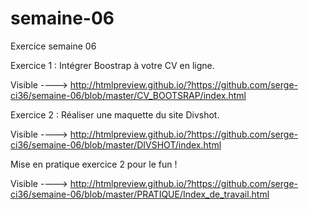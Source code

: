 # semaine-06
Exercice semaine 06

Exercice 1 :
Intégrer Boostrap à votre CV en ligne.

Visible ----> http://htmlpreview.github.io/?https://github.com/serge-ci36/semaine-06/blob/master/CV_BOOTSRAP/index.html

Exercice 2 :
Réaliser une maquette du site Divshot.

Visible ----> http://htmlpreview.github.io/?https://github.com/serge-ci36/semaine-06/blob/master/DIVSHOT/index.html

Mise en pratique exercice 2 pour le fun !

Visible ----> http://htmlpreview.github.io/?https://github.com/serge-ci36/semaine-06/blob/master/PRATIQUE/Index_de_travail.html